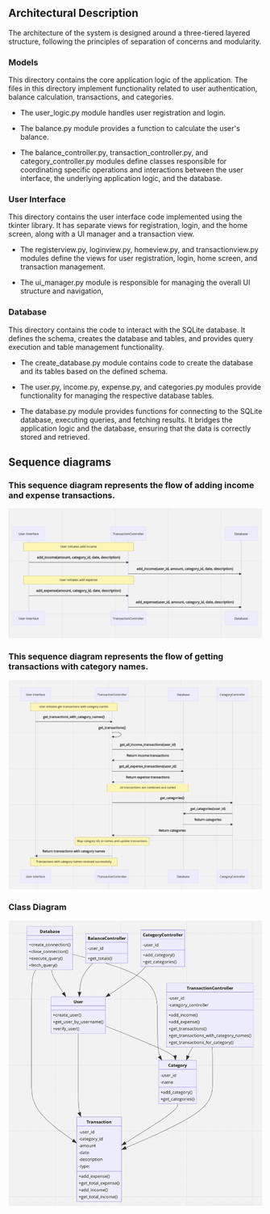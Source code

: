 ## Architectural Description

The architecture of the system is designed around a three-tiered layered structure, following the principles of separation of concerns and modularity. 


### Models

This directory contains the core application logic of the application. The files in this directory implement functionality related to user authentication, balance calculation, transactions, and categories.

- The user_logic.py module handles user registration and login.

- The balance.py module provides a function to calculate the user's balance.

- The balance_controller.py, transaction_controller.py, and category_controller.py modules define classes responsible for coordinating specific operations and interactions between the user interface, the underlying application logic, and the database.

### User Interface

This directory contains the user interface code implemented using the tkinter library. It has separate views for registration, login, and the home screen, along with a UI manager and a transaction view.

- The registerview.py, loginview.py, homeview.py, and transactionview.py modules define the views for user registration, login, home screen, and transaction management. 

- The ui_manager.py module is responsible for managing the overall UI structure and navigation,

### Database

This directory contains the code to interact with the SQLite database. It defines the schema, creates the database and tables, and provides query execution and table management functionality.

- The create_database.py module contains code to create the database and its tables based on the defined schema.

- The user.py, income.py, expense.py, and categories.py modules provide functionality for managing the respective database tables. 

- The database.py module provides functions for connecting to the SQLite database, executing queries, and fetching results. It bridges the application logic and the database, ensuring that the data is correctly stored and retrieved.



## Sequence diagrams

### This sequence diagram represents the flow of adding income and expense transactions. 

![Adding tranasactions](./kuvat/transactionsdiagram.png)

### This sequence diagram represents the flow of getting transactions with category names.

![Getting transactions with category names](./kuvat/gettransactionwcategory.png)

### Class Diagram

![UML Class diagram](./kuvat/classdiagram.png)